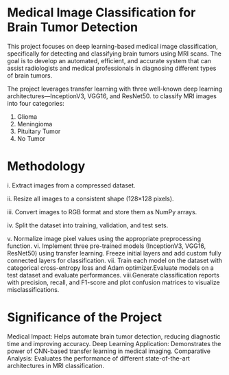 # Medical Image Classification for Brain Tumor Detection
This project focuses on deep learning-based medical image classification, specifically for detecting and classifying brain tumors using MRI scans. The goal is to develop an automated, efficient, and accurate system that can assist radiologists and medical professionals in diagnosing different types of brain tumors.

The project leverages transfer learning with three well-known deep learning architectures—InceptionV3, VGG16, and ResNet50.
to classify MRI images into four categories:

1. Glioma
2. Meningioma
3. Pituitary Tumor
4. No Tumor

# Methodology

i.   Extract images from a compressed dataset.

ii.  Resize all images to a consistent shape (128×128 pixels).

iii. Convert images to RGB format and store them as NumPy arrays.

iv.  Split the dataset into training, validation, and test sets.

v.   Normalize image pixel values using the appropriate preprocessing function.
vi.  Implement three pre-trained models (InceptionV3, VGG16, ResNet50) using transfer learning. Freeze initial layers and add custom fully connected layers for classification.
vii. Train each model on the dataset with categorical cross-entropy loss and Adam optimizer.Evaluate models on a test dataset and evaluate performances.
viii.Generate classification reports with precision, recall, and F1-score and plot confusion matrices to visualize misclassifications.

# Significance of the Project

Medical Impact: Helps automate brain tumor detection, reducing diagnostic time and improving accuracy.
Deep Learning Application: Demonstrates the power of CNN-based transfer learning in medical imaging.
Comparative Analysis: Evaluates the performance of different state-of-the-art architectures in MRI classification.
